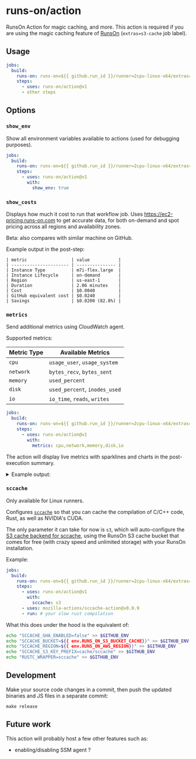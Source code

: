 # runs-on/action

RunsOn Action for magic caching, and more. This action is required if you are using the magic caching feature of [RunsOn](https://runs-on.com) (`extras=s3-cache` job label).

## Usage

```yaml
jobs:
  build:
    runs-on: runs-on=${{ github.run_id }}/runner=2cpu-linux-x64/extras=s3-cache
    steps:
      - uses: runs-on/action@v1
      - other steps
```

## Options

### `show_env`

Show all environment variables available to actions (used for debugging purposes).

```yaml
jobs:
  build:
    runs-on: runs-on=${{ github.run_id }}/runner=2cpu-linux-x64/extras=s3-cache
    steps:
      - uses: runs-on/action@v1
        with:
          show_env: true
```

### `show_costs`

Displays how much it cost to run that workflow job. Uses https://ec2-pricing.runs-on.com to get accurate data, for both on-demand and spot pricing across all regions and availability zones.

Beta: also compares with similar machine on GitHub.

Example output in the post-step:

```
| metric                 | value           |
| ---------------------- | --------------- |
| Instance Type          | m7i-flex.large  |
| Instance Lifecycle     | on-demand       |
| Region                 | us-east-1       |
| Duration               | 2.06 minutes    |
| Cost                   | $0.0040         |
| GitHub equivalent cost | $0.0240         |
| Savings                | $0.0200 (82.8%) |
```

### `metrics`

Send additional metrics using CloudWatch agent.

Supported metrics:

| Metric Type | Available Metrics |
|------------|------------------|
| `cpu` | `usage_user`, `usage_system` |
| `network` | `bytes_recv`, `bytes_sent` |
| `memory` | `used_percent` |
| `disk` | `used_percent`, `inodes_used` |
| `io` | `io_time`, `reads`, `writes` |

```yaml
jobs:
  build:
    runs-on: runs-on=${{ github.run_id }}/runner=2cpu-linux-x64/extras=s3-cache
    steps:
      - uses: runs-on/action@v1
        with:
          metrics: cpu,network,memory,disk,io
```

The action will display live metrics with sparklines and charts in the post-execution summary.

<details>
<summary>Example output:</summary>

```
📊 CPU User:
   100.0 ┤
    87.5 ┤
    75.0 ┤
    62.5 ┤
    50.0 ┤
    37.5 ┤
    25.0 ┤
    12.5 ┼───────────────────────────────────────────────────────────
     0.0 ┤
                               CPU User (Percent)
  Stats: min:7.4 avg:8.3 max:8.8 Percent



📊 CPU System:
   100.0 ┤
    87.5 ┤
    75.0 ┤
    62.5 ┤
    50.0 ┤
    37.5 ┤
    25.0 ┤       ╭─────────────╮                     ╭───────────────
    12.5 ┼───────╯             ╰─────────────────────╯
     0.0 ┤
                              CPU System (Percent)
  Stats: min:16.8 avg:18.7 max:20.7 Percent



📊 Network Received:
   34314 ┼╮
   31245 ┤╰╮
   28175 ┤ ╰╮
   25106 ┤  ╰─╮          ╭──╮
   22036 ┤    ╰╮       ╭─╯  ╰╮
   18967 ┤     ╰╮    ╭─╯     ╰─╮          ╭───╮
   15898 ┤      ╰╮  ╭╯         ╰─╮     ╭──╯   ╰───╮
   12828 ┤       ╰──╯            ╰╮ ╭──╯          ╰───────╮
    9759 ┤                        ╰─╯                     ╰──────────
                            Network Received (Bytes)
  Stats: min:9759.0 avg:16461.6 max:34314.0 Bytes



📊 Network Sent:
   51281 ┼╮
   46447 ┤╰╮
   41614 ┤ ╰╮
   36780 ┤  ╰╮
   31946 ┤   ╰─╮
   27113 ┤     ╰╮         ╭╮
   22279 ┤      ╰╮   ╭────╯╰──╮          ╭─────╮
   17446 ┤       ╰───╯        ╰──╮   ╭───╯     ╰──────╮
   12612 ┤                       ╰───╯                ╰──────────────
                              Network Sent (Bytes)
  Stats: min:12612.0 avg:22532.8 max:51281.0 Bytes



📊 Memory Used:
   100.0 ┤
    87.5 ┤
    75.0 ┤
    62.5 ┤
    50.0 ┤
  Stats: min:504.0 avg:948.6 max:1281.0 ms



📊 Disk Reads:
   25.0 ┼╮
   21.9 ┤╰╮
   18.8 ┤ ╰─╮
   15.6 ┤   ╰╮
   12.5 ┤    ╰╮
    9.4 ┤     ╰╮                                                   ╭
    6.3 ┤      ╰╮                                               ╭──╯
    3.2 ┤       ╰────╮        ╭───────╮                      ╭──╯
    0.0 ┤            ╰────────╯       ╰──────────────────────╯
                              Disk Reads (Ops/s)
  Stats: min:0.0 avg:5.0 max:25.0 Ops/s



📊 Disk Writes:
   5973 ┤                ╭╮
   5500 ┤               ╭╯╰╮
   5028 ┼╮             ╭╯  ╰╮                   ╭───╮              ╭
   4555 ┤╰╮           ╭╯    ╰╮               ╭──╯   ╰─╮          ╭─╯
   4083 ┤ ╰╮         ╭╯      ╰─╮          ╭──╯        ╰╮       ╭─╯
   3610 ┤  ╰─╮      ╭╯         ╰╮      ╭──╯            ╰─╮   ╭─╯
   3138 ┤    ╰╮    ╭╯           ╰╮ ╭───╯                 ╰───╯
   2665 ┤     ╰╮  ╭╯             ╰─╯
   2193 ┤      ╰──╯
                             Disk Writes (Ops/s)
  Stats: min:2040.0 avg:4180.9 max:6026.0 Ops/s
```
</details>

### `sccache`

Only available for Linux runners.

Configures [`sccache`](https://github.com/mozilla/sccache) so that you can cache the compilation of C/C++ code, Rust, as well as NVIDIA's CUDA.

The only parameter it can take for now is `s3`, which will auto-configure the [S3 cache backend for sccache](https://github.com/mozilla/sccache/blob/main/docs/S3.md), using the RunsOn S3 cache bucket that comes for free (with crazy speed and unlimited storage) with your RunsOn installation.

Example:

```yaml
jobs:
  build:
    runs-on: runs-on=${{ github.run_id }}/runner=2cpu-linux-x64/extras=s3-cache
    steps:
      - uses: runs-on/action@v1
        with:
          sccache: s3
      - uses: mozilla-actions/sccache-action@v0.0.9
      - run: # your slow rust compilation
```

What this does under the hood is the equivalent of:

```bash
echo "SCCACHE_GHA_ENABLED=false" >> $GITHUB_ENV
echo "SCCACHE_BUCKET=${{ env.RUNS_ON_S3_BUCKET_CACHE}}" >> $GITHUB_ENV
echo "SCCACHE_REGION=${{ env.RUNS_ON_AWS_REGION}}" >> $GITHUB_ENV
echo "SCCACHE_S3_KEY_PREFIX=cache/sccache" >> $GITHUB_ENV
echo "RUSTC_WRAPPER=sccache" >> $GITHUB_ENV
```

## Development

Make your source code changes in a commit, then push the updated binaries and JS files in a separate commit:

```
make release
```

## Future work

This action will probably host a few other features such as:

- enabling/disabling SSM agent ?